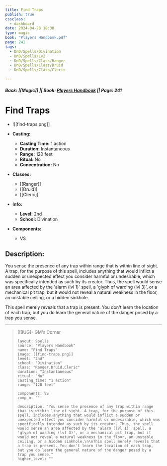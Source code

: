 ```yaml
---
title: Find Traps
publish: true
cssclass:
  - dashboard
date: 2024-04-20 18:30
type: magic
book: "Players Handbook.pdf"
page: 241
tags:
  - DnD/Spells/Divination
  - DnD/Spells/Lv2
  - DnD/Spells/Class/Ranger
  - DnD/Spells/Class/Druid
  - DnD/Spells/Class/Cleric

---
```


##### Back: [[Magic]] || Book: [Players Handbook](https://drive.google.com/drive/folders/1O5bhpYizcIT5xxAoLOuzCRht_PVS7VSG?usp=sharing) || Page: 241

# Find Traps
- ![[find-traps.png]]
- **Casting:**
    - **Casting Time:** 1 action
    - **Duration:** Instantaneous
    - **Range:** 120 feet
    - **Ritual:** No
    - **Concentration:** No
- **Classes:**
    - [[Ranger]]
    - [[Druid]]
    - [[Cleric]]

- **Info:**
    - **Level:** 2nd
    - **School:** Divination
- **Components:**
    - VS


## Description:
You sense the presence of any trap within range that is within line of sight. A trap, for the purpose of this spell, includes anything that would inflict a sudden or unexpected effect you consider harmful or undesirable, which was specifically intended as such by its creator. Thus, the spell would sense an area affected by the 'alarm (lvl 1)' spell, a 'glyph of warding (lvl 3)', or a mechanical pit trap, but it would not reveal a natural weakness in the floor, an unstable ceiling, or a hidden sinkhole.

This spell merely reveals that a trap is present. You don't learn the location of each trap, but you do learn the general nature of the danger posed by a trap you sense.



---

> [!BUG]- GM's Corner
>
> ```statblock
> layout: Spells
> source: "Players Handbook"
> name: "Find Traps"
> image: [[find-traps.png]]
> level: "2nd"
> school: "Divination"
> class: "Ranger,Druid,Cleric"
> duration: "Instantaneous"
> ritual: "No"
> casting_time: "1 action"
> range: "120 feet"
>
> components: VS
> comp_m: ""
>
> description: "You sense the presence of any trap within range that is within line of sight. A trap, for the purpose of this spell, includes anything that would inflict a sudden or unexpected effect you consider harmful or undesirable, which was specifically intended as such by its creator. Thus, the spell would sense an area affected by the 'alarm (lvl 1)' spell, a 'glyph of warding (lvl 3)', or a mechanical pit trap, but it would not reveal a natural weakness in the floor, an unstable ceiling, or a hidden sinkhole.\n\nThis spell merely reveals that a trap is present. You don't learn the location of each trap, but you do learn the general nature of the danger posed by a trap you sense."
> higher_level: ""
> ```

